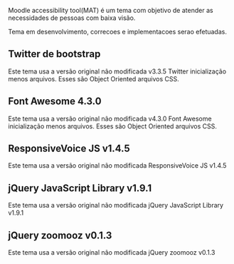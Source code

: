 Moodle accessibility tool(MAT) é um tema com objetivo de atender as necessidades de pessoas com baixa visão.

Tema em desenvolvimento, correcoes e implementacoes serao efetuadas.

Twitter de bootstrap
-----------------
Este tema usa a versão original não modificada v3.3.5 Twitter inicialização menos arquivos. Esses são
Object Oriented arquivos CSS.


Font Awesome 4.3.0
------------------
Este tema usa a versão original não modificada v4.3.0 Font Awesome inicialização menos arquivos. Esses são
Object Oriented arquivos CSS.

ResponsiveVoice JS v1.4.5
--------------------------
Este tema usa a versão original não modificada ResponsiveVoice JS v1.4.5


jQuery JavaScript Library v1.9.1
----------------------------------
Este tema usa a versão original não modificada jQuery JavaScript Library v1.9.1

jQuery zoomooz v0.1.3
----------------------
Este tema usa a versão original não modificada jQuery zoomooz v0.1.3
